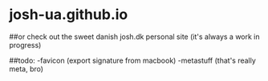 # josh-ua.github.io
##or check out the sweet danish josh.dk
personal site (it's always a work in progress)

##todo:
-favicon (export signature from macbook)
-metastuff (that's really meta, bro)